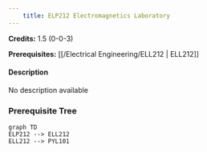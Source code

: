 ```yaml
---
    title: ELP212 Electromagnetics Laboratory
---
```

**Credits:** 1.5 (0-0-3)



**Prerequisites:** [[/Electrical Engineering/ELL212 | ELL212]]

#### Description 
No description available

### Prerequisite Tree

```mermaid
graph TD
ELP212 --> ELL212
ELL212 --> PYL101
```